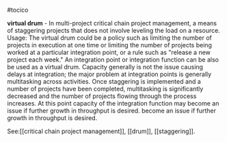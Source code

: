 #tocico

<b>virtual drum</b> -  In multi-project critical chain project management, a means of staggering projects that does not involve leveling the load on a resource. 
Usage: The virtual drum could be a policy such as limiting the number of projects in execution at one time or limiting the number of projects being worked at a particular integration point, or a rule such as "release a new project each week."  An integration point or integration function can be also be used as a virtual drum.  Capacity generally is not the issue causing delays at integration; the major problem at integration points is generally multitasking across activities.  Once staggering is implemented and a number of projects have been completed, multitasking is significantly decreased and the number of projects flowing through the process increases.  At this point capacity of the integration function may become an issue if further growth in throughput is desired.
become an issue if further growth in throughput is desired.




See:[[critical chain project management]], [[drum]], [[staggering]].
